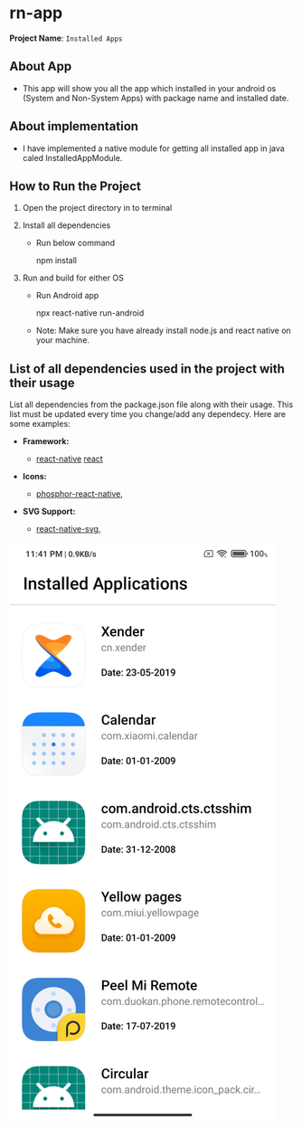 # rn-app

**Project Name**: `Installed Apps`

## About App

-  This app will show you all the app which installed in your android os (System and Non-System Apps) with package name and installed date.

## About implementation

-  I have implemented a native module for getting all installed app in java caled InstalledAppModule.

## How to Run the Project

1. Open the project directory in to terminal

2. Install all dependencies
   
   - Run below command

     npm install
   
2. Run and build for either OS

   - Run Android app
 
     npx react-native run-android


   - Note: Make sure you have already install node.js and react native on your machine.

## List of all dependencies used in the project with their usage

List all dependencies from the package.json file along with their usage. This list must be updated every time you change/add any dependecy. Here are some examples:

- **Framework:**

  - [react-native](https://github.com/facebook/react-native)
    [react](https://github.com/facebook/react)

- **Icons:**

  - [phosphor-react-native](https://github.com/duongdev/phosphor-react-native),

- **SVG Support:**

  - [react-native-svg](https://github.com/software-mansion/react-native-svg),

![Example Screenshots](./screen-shots/android-1.jpg)
